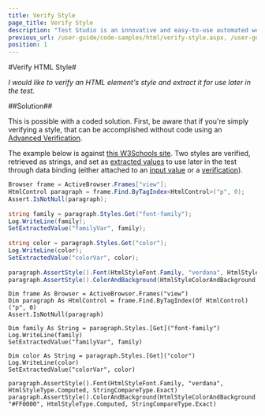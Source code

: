 ```yaml
---
title: Verify Style
page_title: Verify Style
description: "Test Studio is an innovative and easy-to-use automated web, WPF and load testing solution. Test Studio tests support essential technologies like ASP.NET AJAX, Silverlight, PHP and MVC. HTML5, Testing framework, functional testing, performance testing, load testing, exploratory testing, manual testing."
previous_url: /user-guide/code-samples/html/verify-style.aspx, /user-guide/code-samples/html/verify-style
position: 1
---
```

#Verify HTML Style#

*I would like to verify an HTML element's style and extract it for use later in the test.*

##Solution##

This is possible with a coded solution. First, be aware that if you're simply verifying a style, that can be accomplished without code using an <a href="/features/verifications/advanced-verification" target="_blank">Advanced Verification</a>.

The example below is against <a href="http://www.w3schools.com/html/tryit.asp?filename=tryhtml_styles_font-family" target="_blank">this W3Schools site</a>. Two styles are verified, retrieved as strings, and set as <a href="/advanced-topics/coded-samples/general/extracted-variables-in-code" target="_blank">extracted values</a> to use later in the test through data binding (either attached to an <a href="/features/data-driven-testing/attach-columns-input-values" target="_blank">input value</a> or a <a href="/features/data-driven-testing/attach-columns-verifications" target="_blank">verification</a>).

```C#
Browser frame = ActiveBrowser.Frames["view"];
HtmlControl paragraph = frame.Find.ByTagIndex<HtmlControl>("p", 0);
Assert.IsNotNull(paragraph);
 
string family = paragraph.Styles.Get("font-family");
Log.WriteLine(family);
SetExtractedValue("familyVar", family);
 
string color = paragraph.Styles.Get("color");
Log.WriteLine(color);
SetExtractedValue("colorVar", color);
 
paragraph.AssertStyle().Font(HtmlStyleFont.Family, "verdana", HtmlStyleType.Computed, StringCompareType.Exact);
paragraph.AssertStyle().ColorAndBackground(HtmlStyleColorAndBackground.Color, "#FF0000", HtmlStyleType.Computed, StringCompareType.Exact);
```
```VB
Dim frame As Browser = ActiveBrowser.Frames("view")
Dim paragraph As HtmlControl = frame.Find.ByTagIndex(Of HtmlControl)("p", 0)
Assert.IsNotNull(paragraph)
 
Dim family As String = paragraph.Styles.[Get]("font-family")
Log.WriteLine(family)
SetExtractedValue("familyVar", family)
 
Dim color As String = paragraph.Styles.[Get]("color")
Log.WriteLine(color)
SetExtractedValue("colorVar", color)
 
paragraph.AssertStyle().Font(HtmlStyleFont.Family, "verdana", HtmlStyleType.Computed, StringCompareType.Exact)
paragraph.AssertStyle().ColorAndBackground(HtmlStyleColorAndBackground.Color, "#FF0000", HtmlStyleType.Computed, StringCompareType.Exact)
```